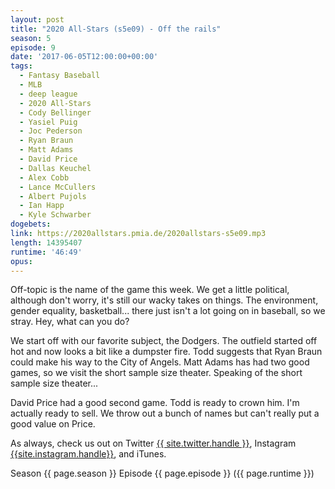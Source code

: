 ```yaml
---
layout: post
title: "2020 All-Stars (s5e09) - Off the rails"
season: 5
episode: 9
date: '2017-06-05T12:00:00+00:00'
tags:
  - Fantasy Baseball
  - MLB
  - deep league
  - 2020 All-Stars
  - Cody Bellinger
  - Yasiel Puig
  - Joc Pederson
  - Ryan Braun
  - Matt Adams
  - David Price
  - Dallas Keuchel
  - Alex Cobb
  - Lance McCullers
  - Albert Pujols
  - Ian Happ
  - Kyle Schwarber
dogebets:
link: https://2020allstars.pmia.de/2020allstars-s5e09.mp3
length: 14395407
runtime: '46:49'
opus: 
---
```

Off-topic is the name of the game this week.  We get a little political, although don't worry, it's still our wacky takes on things.  The environment, gender equality, basketball... there just isn't a lot going on in baseball, so we stray.  Hey, what can you do?  

We start off with our favorite subject, the Dodgers.  The outfield started off hot and now looks a bit like a dumpster fire.  Todd suggests that Ryan Braun could make his way to the City of Angels.  Matt Adams has had two good games, so we visit the short sample size theater.  Speaking of the short sample size theater...

David Price had a good second game.  Todd is ready to crown him.  I'm actually ready to sell.  We throw out a bunch of names but can't really put a good value on Price.  

As always, check us out on Twitter [{{ site.twitter.handle }}]({{site.twitter.url}}), Instagram [{{site.instagram.handle}}]({{site.instagram.url}}), and iTunes.  

Season {{ page.season }} Episode {{ page.episode }} ({{ page.runtime }})  

